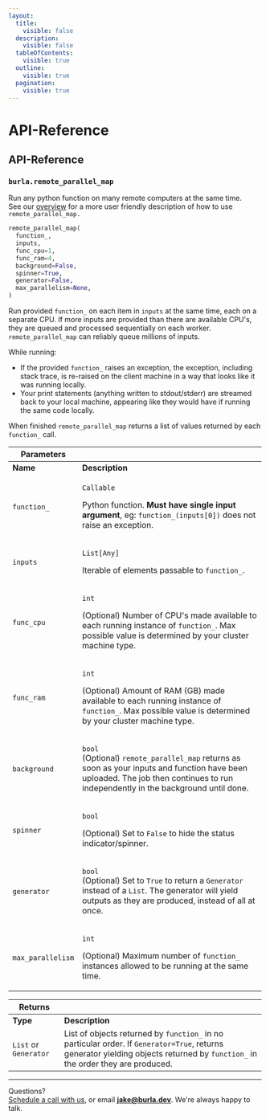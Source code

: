 ```yaml
---
layout:
  title:
    visible: false
  description:
    visible: false
  tableOfContents:
    visible: true
  outline:
    visible: true
  pagination:
    visible: true
---
```


# API-Reference

## API-Reference

### `burla.remote_parallel_map`

Run any python function on many remote computers at the same time.\
See our [overview](overview.md) for a more user friendly description of how to use `remote_parallel_map.`

```python
remote_parallel_map(
  function_,
  inputs,
  func_cpu=1,
  func_ram=4,
  background=False,
  spinner=True,
  generator=False,
  max_parallelism=None,
)
```

Run provided `function_` on each item in `inputs` at the same time, each on a separate CPU. If more inputs are provided than there are available CPU's, they are queued and processed sequentially on each worker. `remote_parallel_map` can reliably queue millions of inputs.

While running:

* If the provided `function_` raises an exception, the exception, including stack trace, is re-raised on the client machine in a way that looks like it was running locally.
* Your print statements (anything written to stdout/stderr) are streamed back to your local machine, appearing like they would have if running the same code locally.

When finished `remote_parallel_map` returns a list of values returned by each `function_` call.

| **Parameters**    |                                                                                                                                                                                                                   |
| ----------------- | ----------------------------------------------------------------------------------------------------------------------------------------------------------------------------------------------------------------- |
| **Name**          | **Description**                                                                                                                                                                                                   |
| `function_`       | <p><code>Callable</code></p><p>Python function. <strong>Must have single input argument</strong>, eg: <code>function_(inputs[0])</code> does not raise an exception.</p>                                          |
| `inputs`          | <p><code>List[Any]</code></p><p>Iterable of elements passable to <code>function_</code>.</p>                                                                                                                      |
| `func_cpu`        | <p><code>int</code></p><p>(Optional) Number of CPU's made available to each running instance of <code>function_</code>. Max possible value is determined by your cluster machine type.</p>                        |
| `func_ram`        | <p><code>int</code></p><p>(Optional) Amount of RAM (GB) made available to each running instance of <code>function_</code>. Max possible value is determined by your cluster machine type.</p>                     |
| `background`      | <p><code>bool</code><br>(Optional) <code>remote_parallel_map</code> returns as soon as your inputs and function have been uploaded. The job then continues to run independently in the background until done.</p> |
| `spinner`         | <p><code>bool</code></p><p>(Optional) Set to <code>False</code> to hide the status indicator/spinner.</p>                                                                                                         |
| `generator`       | <p><code>bool</code><br>(Optional) Set to <code>True</code> to return a <code>Generator</code> instead of a <code>List</code>. The generator will yield outputs as they are produced, instead of all at once.</p> |
| `max_parallelism` | <p><code>int</code></p><p>(Optional) Maximum number of <code>function_</code> instances allowed to be running at the same time.</p>                                                                               |



| **Returns**           |                                                                                                                                                                                 |
| --------------------- | ------------------------------------------------------------------------------------------------------------------------------------------------------------------------------- |
| **Type**              | **Description**                                                                                                                                                                 |
| `List` or `Generator` | List of objects returned by `function_` in no particular order. If `Generator=True`, returns generator yielding objects returned by `function_` in the order they are produced. |







***

Questions?\
[Schedule a call with us](https://cal.com/jakez/burla/), or email **jake@burla.dev**. We're always happy to talk.
